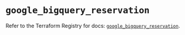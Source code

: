 # `google_bigquery_reservation`

Refer to the Terraform Registry for docs: [`google_bigquery_reservation`](https://registry.terraform.io/providers/hashicorp/google/5.35.0/docs/resources/bigquery_reservation).
